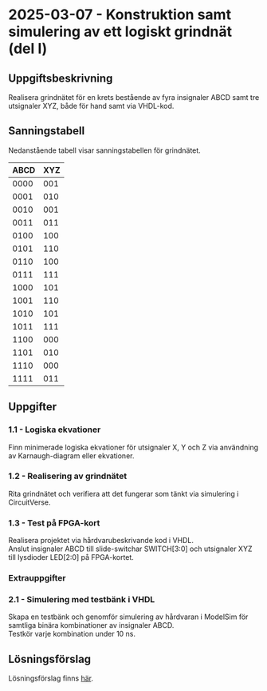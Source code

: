 # 2025-03-07 - Konstruktion samt simulering av ett logiskt grindnät (del I)

## Uppgiftsbeskrivning

Realisera grindnätet för en krets bestående av fyra insignaler ABCD samt tre utsignaler XYZ, både för hand samt via VHDL-kod.  

## Sanningstabell

Nedanstående tabell visar sanningstabellen för grindnätet. 

| ABCD | XYZ |   
|------|-----|
| 0000 | 001 |
| 0001 | 010 |
| 0010 | 001 |
| 0011 | 011 |
| 0100 | 100 |
| 0101 | 110 |
| 0110 | 100 |
| 0111 | 111 |
| 1000 | 101 |
| 1001 | 110 |
| 1010 | 101 |
| 1011 | 111 |
| 1100 | 000 |
| 1101 | 010 |
| 1110 | 000 |
| 1111 | 011 |

## Uppgifter 
### 1.1 - Logiska ekvationer 
Finn minimerade logiska ekvationer för utsignaler X, Y och Z via användning av Karnaugh-diagram eller ekvationer. 

### 1.2 - Realisering av grindnätet
Rita grindnätet och verifiera att det fungerar som tänkt via simulering i CircuitVerse.

### 1.3 - Test på FPGA-kort
Realisera projektet via hårdvarubeskrivande kod i VHDL.\
Anslut insignaler ABCD till slide-switchar SWITCH[3:0] och utsignaler XYZ till lysdioder LED[2:0] på FPGA-kortet. 

### Extrauppgifter 
### 2.1 - Simulering med testbänk i VHDL
Skapa en testbänk och genomför simulering av hårdvaran i ModelSim för samtliga binära kombinationer av insignaler ABCD.\
Testkör varje kombination under 10 ns.

## Lösningsförslag
Lösningsförslag finns [här](./../notes/).
